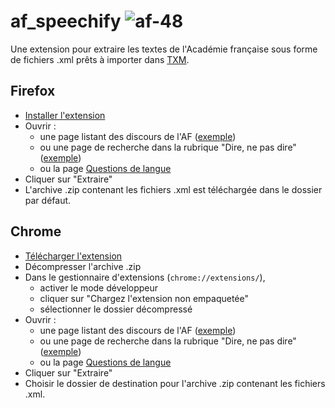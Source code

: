 # af_speechify ![af-48](https://github.com/fmoncomble/af_speechify/assets/59739627/ee868342-8616-46e4-acbe-4527799772ce)


Une extension pour extraire les textes de l'Académie française sous forme de fichiers .xml prêts à importer dans [TXM](https://txm.gitpages.huma-num.fr/textometrie/).

## Firefox
- [Installer l'extension](https://github.com/fmoncomble/af_speechify/releases/latest/download/af_speechify_ff.xpi)
- Ouvrir :
	- une page listant des discours de l'AF ([exemple](https://www.academie-francaise.fr/les-immortels/discours-et-travaux-academiques))
	- ou une page de recherche dans la rubrique "Dire, ne pas dire" ([exemple](https://www.academie-francaise.fr/dire-ne-pas-dire/recherche?titre=&rubrique=364&date=&form_build_id=form-XiN72sBPvnkA-n23XgPVZ_joYjulLrBILhIIyR2euaM&form_id=academie_blog_search_form&op=Rechercher))
	- ou la page [Questions de langue](https://www.academie-francaise.fr/questions-de-langue)
- Cliquer sur "Extraire"
- L'archive .zip contenant les fichiers .xml est téléchargée dans le dossier par défaut.

## Chrome
- [Télécharger l'extension](https://github.com/fmoncomble/af_speechify/releases/latest/download/af_speechify_chrome.zip)
- Décompresser l'archive .zip
- Dans le gestionnaire d'extensions (`chrome://extensions/`),
  - activer le mode développeur
  - cliquer sur "Chargez l'extension non empaquetée"
  - sélectionner le dossier décompressé
- Ouvrir :
	- une page listant des discours de l'AF ([exemple](https://www.academie-francaise.fr/les-immortels/discours-et-travaux-academiques))
	- ou une page de recherche dans la rubrique "Dire, ne pas dire" ([exemple](https://www.academie-francaise.fr/dire-ne-pas-dire/recherche?titre=&rubrique=364&date=&form_build_id=form-XiN72sBPvnkA-n23XgPVZ_joYjulLrBILhIIyR2euaM&form_id=academie_blog_search_form&op=Rechercher))
	- ou la page [Questions de langue](https://www.academie-francaise.fr/questions-de-langue)
- Cliquer sur "Extraire"
- Choisir le dossier de destination pour l'archive .zip contenant les fichiers .xml.

